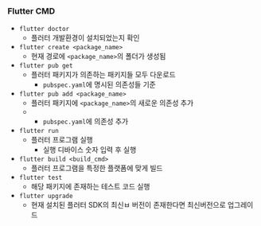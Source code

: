 ### Flutter CMD

- `flutter doctor`
  - 플러터 개발환경이 설치되었는지 확인
- `flutter create <package_name>`
  - 현재 경로에 `<package_name>`의 폴더가 생성됨
- `flutter pub get`
  - 플러터 패키지가 의존하는 패키지들 모두 다운로드
    - `pubspec.yaml`에 명시된 의존성들 기준
- `flutter pub add <package_name>`
  - 플러터 패키지에 `<package_name>`의 새로운 의존성 추가
  - - `pubspec.yaml`에 의존성 추가
- `flutter run`
  - 플러터 프로그램 실행
    - 실행 디바이스 숫자 입력 후 실행
- `flutter build <build_cmd>`
  - 플러터 프로그램을 특정한 플랫폼에 맞게 빌드
- `flutter test`
  - 해당 패키지에 존재하는 테스트 코드 실행
- `flutter upgrade`
  - 현재 설치된 플러터 SDK의 최신ㅂ 버전이 존재한다면 최신버전으로 업그레이드
